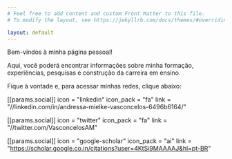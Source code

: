 ```yaml
---
# Feel free to add content and custom Front Matter to this file.
# To modify the layout, see https://jekyllrb.com/docs/themes/#overriding-theme-defaults

layout: default
---
```



<p align="center">

Bem-vindos à minha página pessoal! 

Aqui, você poderá encontrar informações sobre minha formação, experiências, pesquisas e construção da carreira em ensino. 

Fique à vontade e, para acessar minhas redes, clique abaixo:

 [[params.social]]
    icon = "linkedin"
    icon_pack = "fa"
    link = "//linkedin.com/in/andressa-mielke-vasconcelos-6496b6164/"
    
 [[params.social]]
    icon = "twitter"
    icon_pack = "fa"
    link = "//twitter.com/VasconcelosAM"
    
[[params.social]]
  icon = "google-scholar"
  icon_pack = "ai"
  link = "https://scholar.google.co.in/citations?user=4KtSi9MAAAAJ&hl=pt-BR"
